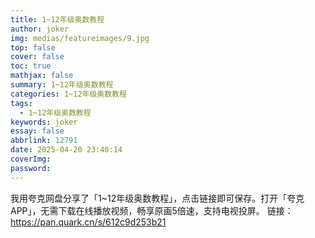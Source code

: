 ```yaml
---
title: 1~12年级奥数教程
author: joker
img: medias/featureimages/9.jpg
top: false
cover: false
toc: true
mathjax: false
summary: 1~12年级奥数教程
categories: 1~12年级奥数教程
tags:
  - 1~12年级奥数教程
keywords: joker
essay: false
abbrlink: 12791
date: 2025-04-20 23:40:14
coverImg:
password:
---
```


我用夸克网盘分享了「1~12年级奥数教程」，点击链接即可保存。打开「夸克APP」，无需下载在线播放视频，畅享原画5倍速，支持电视投屏。
链接：https://pan.quark.cn/s/612c9d253b21

